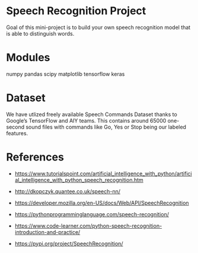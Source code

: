 # Speech Recognition Project

 Goal of this mini-project is to build your own speech recognition model that is able to distinguish words.
 
 # Modules<br>
 
 numpy
 pandas
 scipy
 matplotlib
 tensorflow
 keras
 
 # Dataset
 
 We have utlized freely available Speech Commands Dataset thanks to Google’s TensorFlow and AIY teams. This contains around 65000 one-second sound files with commands like Go, Yes or Stop being our labeled features. 
 
 # References
 
 - https://www.tutorialspoint.com/artificial_intelligence_with_python/artificial_intelligence_with_python_speech_recognition.htm
 - http://dkopczyk.quantee.co.uk/speech-nn/
 
 - https://developer.mozilla.org/en-US/docs/Web/API/SpeechRecognition
 
 - https://pythonprogramminglanguage.com/speech-recognition/
 
 - https://www.code-learner.com/python-speech-recognition-introduction-and-practice/
 
 - https://pypi.org/project/SpeechRecognition/
